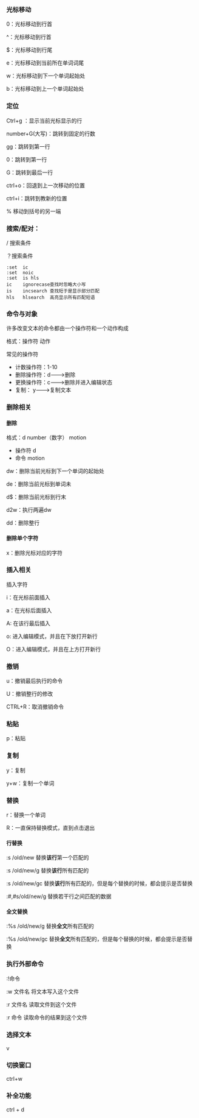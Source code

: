 ### 光标移动

0：光标移动到行首

^：光标移动到行首

$：光标移动到行尾

e：光标移动到当前所在单词词尾

w：光标移动到下一个单词起始处

b：光标移动到上一个单词起始处

### 定位

Ctrl+g ：显示当前光标显示的行

number+G(大写)：跳转到固定的行数

gg：跳转到第一行

0：跳转到第一行

G：跳转到最后一行

ctrl+o：回退到上一次移动的位置

ctrl+i：跳转到教新的位置

%   移动到括号的另一端

### 搜索/配对：

/ 搜索条件

？搜索条件

```
:set  ic 
:set  noic
:set  is hls
ic    ignorecase查找时忽略大小写
is    incsearch 查找短于是显示部分匹配
hls   hlsearch  高亮显示所有匹配短语
```



### 命令与对象

许多改变文本的命令都由一个操作符和一个动作构成

格式：操作符  动作   

常见的操作符

- 计数操作符：1-10  
- 删除操作符：d--->删除
- 更换操作符：c--->删除并进入编辑状态
- 复制：             y--->复制文本





### 删除相关



#### 删除

格式：d  number（数字） motion               

- 操作符  d  
- 命令    motion  

dw：删除当前光标到下一个单词的起始处

de：删除当前光标到单词未

d$：删除当前光标到行末

d2w：执行两遍dw

dd：删除整行

#### 删除单个字符

x：删除光标对应的字符

### 插入相关

插入字符

i：在光标前面插入

a：在光标后面插入

A:  在该行最后插入

o:  进入编辑模式，并且在下放打开新行

O：进入编辑模式，并且在上方打开新行

### 撤销

u：撤销最后执行的命令

U：撤销整行的修改

CTRL+R：取消撤销命令

### 粘贴

p：粘贴

### 复制

y：复制

y+w：复制一个单词

### 替换

r：替换一个单词

R：一直保持替换模式，直到点击退出

#### 行替换

:s /old/new              替换**该行**第一个匹配的

:s /old/new/g          替换**该行**所有匹配的

:s /old/new/gc         替换**该行**所有匹配的，但是每个替换的时候，都会提示是否替换

:#,#s/old/new/g    替换若干行之间匹配的数据

#### 全文替换

:%s /old/new/g          替换**全文**所有匹配的

:%s /old/new/gc         替换**全文**所有匹配的，但是每个替换的时候，都会提示是否替换



### 执行外部命令

:!命令

:w 文件名    将文本写入这个文件

:r 文件名     读取文件到这个文件

:r 命令          读取命令的结果到这个文件

### 选择文本

v

### 切换窗口

ctrl+w 

### 补全功能

ctrl + d

